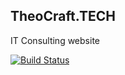## TheoCraft.TECH

IT Consulting website

[![Build Status](https://travis-ci.org/shierro/theocraft.tech.svg?branch=master)](https://travis-ci.org/shierro/theocraft.tech)
